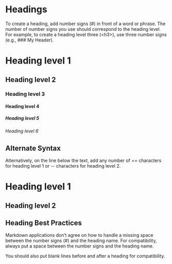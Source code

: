# Headings
To create a heading, add number signs (#) in front of a word or phrase. The number of number signs you use should correspond to the heading level. For example, to create a heading level three (\<h3\>), use three number signs (e.g., ### My Header).

# Heading level 1
## Heading level 2
### Heading level 3
#### Heading level 4
##### Heading level 5
###### Heading level 6

## Alternate Syntax
Alternatively, on the line below the text, add any number of == characters for heading level 1 or -- characters for heading level 2.

Heading level 1
===============

Heading level 2
---------------

## Heading Best Practices
Markdown applications don’t agree on how to handle a missing space between the number signs (#) and the heading name. For compatibility, always put a space between the number signs and the heading name.

You should also put blank lines before and after a heading for compatibility.